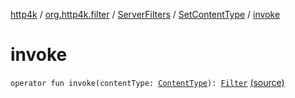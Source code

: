 [http4k](../../../index.md) / [org.http4k.filter](../../index.md) / [ServerFilters](../index.md) / [SetContentType](index.md) / [invoke](./invoke.md)

# invoke

`operator fun invoke(contentType: `[`ContentType`](../../../org.http4k.core/-content-type/index.md)`): `[`Filter`](../../../org.http4k.core/-filter/index.md) [(source)](https://github.com/http4k/http4k/blob/master/http4k-core/src/main/kotlin/org/http4k/filter/ServerFilters.kt#L283)